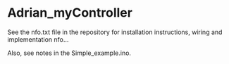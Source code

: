 # Adrian_myController



See the nfo.txt file in the repository for installation instructions, wiring and implementation nfo… 

Also, see notes in the Simple_example.ino.





